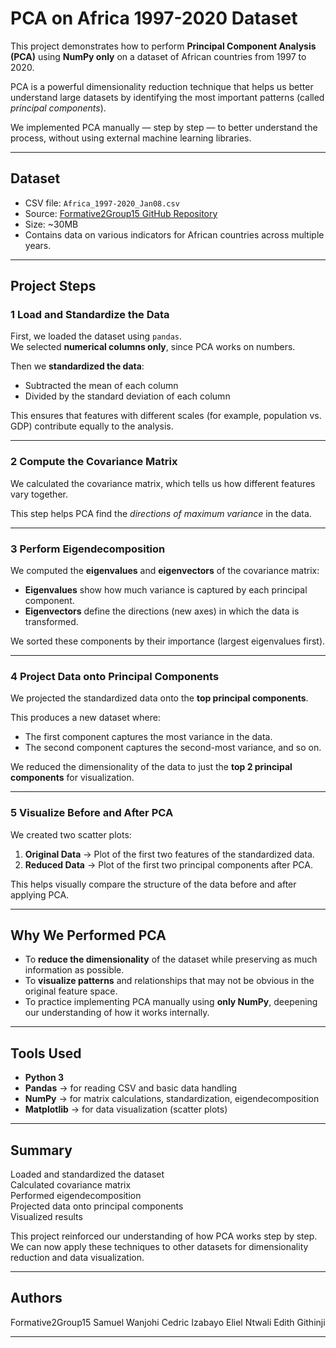 # PCA on Africa 1997-2020 Dataset

This project demonstrates how to perform **Principal Component Analysis (PCA)** using **NumPy only** on a dataset of African countries from 1997 to 2020.

PCA is a powerful dimensionality reduction technique that helps us better understand large datasets by identifying the most important patterns (called *principal components*).

We implemented PCA manually — step by step — to better understand the process, without using external machine learning libraries.

---

## Dataset

- CSV file: `Africa_1997-2020_Jan08.csv`
- Source: [Formative2Group15 GitHub Repository](https://github.com/izabayo7/Formative2Group15)
- Size: ~30MB
- Contains data on various indicators for African countries across multiple years.

---

## Project Steps

### 1️ Load and Standardize the Data

First, we loaded the dataset using `pandas`.  
We selected **numerical columns only**, since PCA works on numbers.

Then we **standardized the data**:

- Subtracted the mean of each column
- Divided by the standard deviation of each column

This ensures that features with different scales (for example, population vs. GDP) contribute equally to the analysis.

---

### 2️ Compute the Covariance Matrix

We calculated the covariance matrix, which tells us how different features vary together.  

This step helps PCA find the *directions of maximum variance* in the data.

---

### 3️ Perform Eigendecomposition

We computed the **eigenvalues** and **eigenvectors** of the covariance matrix:

- **Eigenvalues** show how much variance is captured by each principal component.
- **Eigenvectors** define the directions (new axes) in which the data is transformed.

We sorted these components by their importance (largest eigenvalues first).

---

### 4️ Project Data onto Principal Components

We projected the standardized data onto the **top principal components**.

This produces a new dataset where:

- The first component captures the most variance in the data.
- The second component captures the second-most variance, and so on.

We reduced the dimensionality of the data to just the **top 2 principal components** for visualization.

---

### 5️ Visualize Before and After PCA

We created two scatter plots:

1. **Original Data** → Plot of the first two features of the standardized data.
2. **Reduced Data** → Plot of the first two principal components after PCA.

This helps visually compare the structure of the data before and after applying PCA.

---

## Why We Performed PCA

- To **reduce the dimensionality** of the dataset while preserving as much information as possible.
- To **visualize patterns** and relationships that may not be obvious in the original feature space.
- To practice implementing PCA manually using **only NumPy**, deepening our understanding of how it works internally.

---

## Tools Used

- **Python 3**
- **Pandas** → for reading CSV and basic data handling
- **NumPy** → for matrix calculations, standardization, eigendecomposition
- **Matplotlib** → for data visualization (scatter plots)

---

## Summary

Loaded and standardized the dataset  
Calculated covariance matrix  
Performed eigendecomposition  
Projected data onto principal components  
Visualized results  

This project reinforced our understanding of how PCA works step by step.  
We can now apply these techniques to other datasets for dimensionality reduction and data visualization.

---

## Authors

Formative2Group15
Samuel Wanjohi
Cedric Izabayo
Eliel Ntwali
Edith Githinji

---



